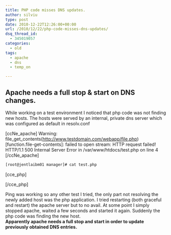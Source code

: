 ```yaml
---
title: PHP code misses DNS updates.
author: silviu
type: post
date: 2010-12-22T12:26:00+00:00
url: /2010/12/22/php-code-misses-dns-updates/
dsq_thread_id:
  - 345019057
categories:
  - old
tags:
  - apache
  - dns
  - temp_on

---
```

## Apache needs a full stop & start on DNS changes.

While working on a test environment I noticed that php code was not finding new hosts. The hosts were served by an internal, private dns server which was configured as default in resolv.conf

[ccNe_apache]
Warning: file_get_contents(http://www.testdomain.com/webapp/file.php) [function.file-get-contents]: failed to open stream: HTTP request failed! HTTP/1.1 500 Internal Server Error in /var/www/htdocs/test.php on line 4
[/ccNe_apache]

```bash
[root@jentlaibm01 manager]# cat test.php
```

[cce_php]

[/cce_php]

<div>
  Ping was working so any other test I tried, the only part not resolving the newly added host was the php application. I tried restarting (both graceful and restart) the apache server but to no avail. At some point I simply stopped apache, waited a few seconds and started it again. Suddenly the php code was finding the new host.
</div>

<div>
  <strong>Apparently apache needs a full stop and start in order to update previously obtained DNS entries.</strong>
</div>